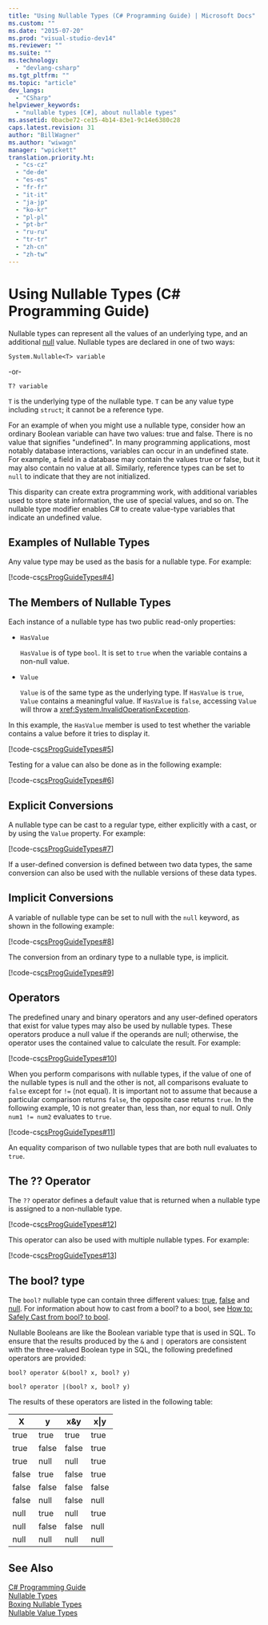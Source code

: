 ```yaml
---
title: "Using Nullable Types (C# Programming Guide) | Microsoft Docs"
ms.custom: ""
ms.date: "2015-07-20"
ms.prod: "visual-studio-dev14"
ms.reviewer: ""
ms.suite: ""
ms.technology: 
  - "devlang-csharp"
ms.tgt_pltfrm: ""
ms.topic: "article"
dev_langs: 
  - "CSharp"
helpviewer_keywords: 
  - "nullable types [C#], about nullable types"
ms.assetid: 0bacbe72-ce15-4b14-83e1-9c14e6380c28
caps.latest.revision: 31
author: "BillWagner"
ms.author: "wiwagn"
manager: "wpickett"
translation.priority.ht: 
  - "cs-cz"
  - "de-de"
  - "es-es"
  - "fr-fr"
  - "it-it"
  - "ja-jp"
  - "ko-kr"
  - "pl-pl"
  - "pt-br"
  - "ru-ru"
  - "tr-tr"
  - "zh-cn"
  - "zh-tw"
---
```

# Using Nullable Types (C# Programming Guide)
Nullable types can represent all the values of an underlying type, and an additional [null](../../../csharp/language-reference/keywords/null.md) value. Nullable types are declared in one of two ways:  
  
 `System.Nullable<T> variable`  
  
 -or-  
  
 `T? variable`  
  
 `T` is the underlying type of the nullable type. `T` can be any value type including `struct`; it cannot be a reference type.  
  
 For an example of when you might use a nullable type, consider how an ordinary Boolean variable can have two values: true and false. There is no value that signifies "undefined". In many programming applications, most notably database interactions, variables can occur in an undefined state. For example, a field in a database may contain the values true or false, but it may also contain no value at all. Similarly, reference types can be set to `null` to indicate that they are not initialized.  
  
 This disparity can create extra programming work, with additional variables used to store state information, the use of special values, and so on. The nullable type modifier enables C# to create value-type variables that indicate an undefined value.  
  
## Examples of Nullable Types  
 Any value type may be used as the basis for a nullable type. For example:  
  
 [!code-cs[csProgGuideTypes#4](../../../csharp/programming-guide/nullable-types/codesnippet/CSharp/using-nullable-types_1.cs)]  
  
## The Members of Nullable Types  
 Each instance of a nullable type has two public read-only properties:  
  
-   `HasValue`  
  
     `HasValue` is of type `bool`. It is set to `true` when the variable contains a non-null value.  
  
-   `Value`  
  
     `Value` is of the same type as the underlying type. If `HasValue` is `true`, `Value` contains a meaningful value. If `HasValue` is `false`, accessing `Value` will throw a <xref:System.InvalidOperationException>.  
  
 In this example, the `HasValue` member is used to test whether the variable contains a value before it tries to display it.  
  
 [!code-cs[csProgGuideTypes#5](../../../csharp/programming-guide/nullable-types/codesnippet/CSharp/using-nullable-types_2.cs)]  
  
 Testing for a value can also be done as in the following example:  
  
 [!code-cs[csProgGuideTypes#6](../../../csharp/programming-guide/nullable-types/codesnippet/CSharp/using-nullable-types_3.cs)]  
  
## Explicit Conversions  
 A nullable type can be cast to a regular type, either explicitly with a cast, or by using the `Value` property. For example:  
  
 [!code-cs[csProgGuideTypes#7](../../../csharp/programming-guide/nullable-types/codesnippet/CSharp/using-nullable-types_4.cs)]  
  
 If a user-defined conversion is defined between two data types, the same conversion can also be used with the nullable versions of these data types.  
  
## Implicit Conversions  
 A variable of nullable type can be set to null with the `null` keyword, as shown in the following example:  
  
 [!code-cs[csProgGuideTypes#8](../../../csharp/programming-guide/nullable-types/codesnippet/CSharp/using-nullable-types_5.cs)]  
  
 The conversion from an ordinary type to a nullable type, is implicit.  
  
 [!code-cs[csProgGuideTypes#9](../../../csharp/programming-guide/nullable-types/codesnippet/CSharp/using-nullable-types_6.cs)]  
  
## Operators  
 The predefined unary and binary operators and any user-defined operators that exist for value types may also be used by nullable types. These operators produce a null value if the operands are null; otherwise, the operator uses the contained value to calculate the result. For example:  
  
 [!code-cs[csProgGuideTypes#10](../../../csharp/programming-guide/nullable-types/codesnippet/CSharp/using-nullable-types_7.cs)]  
  
 When you perform comparisons with nullable types, if the value of one of the nullable types is null and the other is not, all comparisons evaluate to `false` except for `!=` (not equal). It is important not to assume that because a particular comparison returns `false`, the opposite case returns `true`. In the following example, 10 is not greater than, less than, nor equal to null. Only `num1 != num2` evaluates to `true`.  
  
 [!code-cs[csProgGuideTypes#11](../../../csharp/programming-guide/nullable-types/codesnippet/CSharp/using-nullable-types_8.cs)]  
  
 An equality comparison of two nullable types that are both null evaluates to `true`.  
  
## The ?? Operator  
 The `??` operator defines a default value that is returned when a nullable type is assigned to a non-nullable type.  
  
 [!code-cs[csProgGuideTypes#12](../../../csharp/programming-guide/nullable-types/codesnippet/CSharp/using-nullable-types_9.cs)]  
  
 This operator can also be used with multiple nullable types. For example:  
  
 [!code-cs[csProgGuideTypes#13](../../../csharp/programming-guide/nullable-types/codesnippet/CSharp/using-nullable-types_10.cs)]  
  
## The bool? type  
 The `bool?` nullable type can contain three different values: [true](../../../csharp/language-reference/keywords/true.md), [false](../../../csharp/language-reference/keywords/false.md) and [null](../../../csharp/language-reference/keywords/null.md). For information about how to cast from a bool? to a bool, see [How to: Safely Cast from bool? to bool](../../../csharp/programming-guide/nullable-types/how-to-safely-cast-from-bool-to-bool.md).  
  
 Nullable Booleans are like the Boolean variable type that is used in SQL. To ensure that the results produced by the `&` and `|` operators are consistent with the three-valued Boolean type in SQL, the following predefined operators are provided:  
  
 `bool? operator &(bool? x, bool? y)`  
  
 `bool? operator |(bool? x, bool? y)`  
  
 The results of these operators are listed in the following table:  
  
|X|y|x&y|x&#124;y|  
|-------|-------|---------|--------------|  
|true|true|true|true|  
|true|false|false|true|  
|true|null|null|true|  
|false|true|false|true|  
|false|false|false|false|  
|false|null|false|null|  
|null|true|null|true|  
|null|false|false|null|  
|null|null|null|null|  
  
## See Also  
 [C# Programming Guide](../../../csharp/programming-guide/index.md)   
 [Nullable Types](../../../csharp/programming-guide/nullable-types/index.md)   
 [Boxing Nullable Types](../../../csharp/programming-guide/nullable-types/boxing-nullable-types.md)   
 [Nullable Value Types](../../../visual-basic/programming-guide/language-features/data-types/nullable-value-types.md)